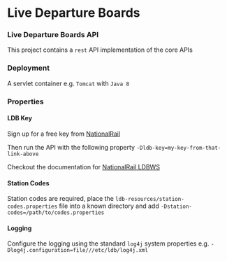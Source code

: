# Live Departure Boards

### Live Departure Boards API

This project contains a `rest` API implementation of the core APIs

### Deployment

A servlet container e.g. `Tomcat` with `Java 8`

### Properties

#### LDB Key

Sign up for a free key from [NationalRail](http://realtime.nationalrail.co.uk/OpenLDBWSRegistration)

Then run the API with the following property `-Dldb-key=my-key-from-that-link-above`

Checkout the documentation for [NationalRail LDBWS](http://www.nationalrail.co.uk/46391.aspx)

#### Station Codes

Station codes are required, place the `ldb-resources/station-codes.properties` file into a known directory and add `-Dstation-codes=/path/to/codes.properties`

#### Logging

Configure the logging using the standard `log4j` system properties e.g. `-Dlog4j.configuration=file///etc/ldb/log4j.xml`